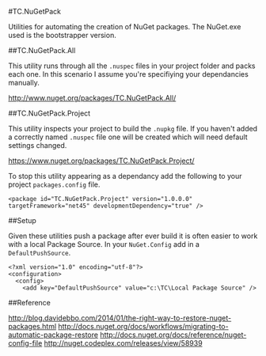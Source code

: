 #TC.NuGetPack

Utilities for automating the creation of NuGet packages.
The NuGet.exe used is the bootstrapper version.

##TC.NuGetPack.All

This utility runs through all the `.nuspec` files in your
project folder and packs each one. In this scenario I assume
you're specifiying your dependancies manually.

http://www.nuget.org/packages/TC.NuGetPack.All/

##TC.NuGetPack.Project

This utility inspects your project to build the `.nupkg` file.
If you haven't added a correctly named `.nuspec` file one will
be created which will need default settings changed.

https://www.nuget.org/packages/TC.NuGetPack.Project/

To stop this utility appearing as a dependancy add the following
to your project `packages.config` file.

```
<package id="TC.NuGetPack.Project" version="1.0.0.0" targetFramework="net45" developmentDependency="true" />
```

##Setup

Given these utilities push a package after ever build it is often
easier to work with a local Package Source. In your `NuGet.Config`
add in a `DefaultPushSource`.

```
<?xml version="1.0" encoding="utf-8"?>
<configuration>
  <config>
    <add key="DefaultPushSource" value="c:\TC\Local Package Source" />
```
##Reference

http://blog.davidebbo.com/2014/01/the-right-way-to-restore-nuget-packages.html
http://docs.nuget.org/docs/workflows/migrating-to-automatic-package-restore
http://docs.nuget.org/docs/reference/nuget-config-file
http://nuget.codeplex.com/releases/view/58939





